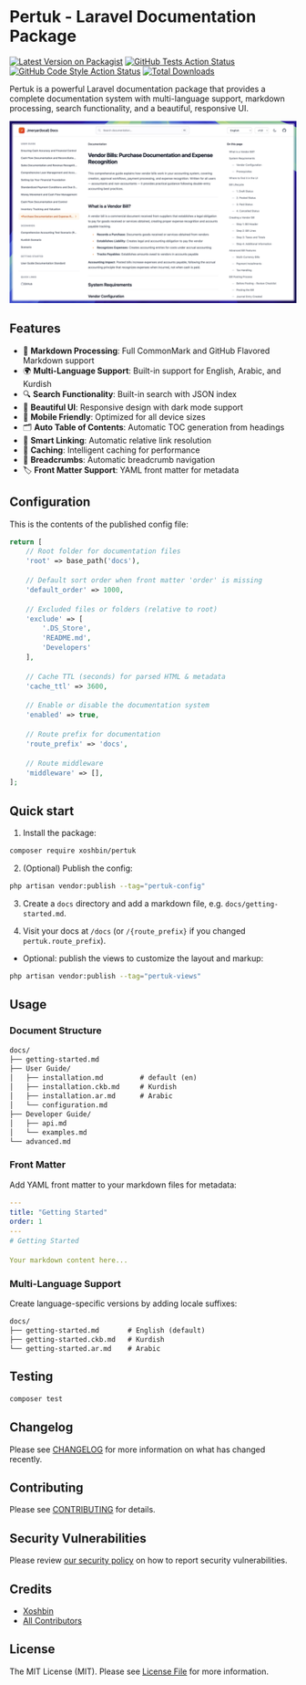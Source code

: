 # Pertuk - Laravel Documentation Package

[![Latest Version on Packagist](https://img.shields.io/packagist/v/xoshbin/pertuk.svg?style=flat-square)](https://packagist.org/packages/xoshbin/pertuk)
[![GitHub Tests Action Status](https://img.shields.io/github/workflow/status/xoshbin/pertuk/run-tests?label=tests)](https://github.com/xoshbin/pertuk/actions?query=workflow%3Arun-tests+branch%3Amain)
[![GitHub Code Style Action Status](https://img.shields.io/github/workflow/status/xoshbin/pertuk/fix-php-code-style-issues?label=code%20style)](https://github.com/xoshbin/pertuk/actions?query=workflow%3A"Fix+PHP+code+style+issues"+branch%3Amain)
[![Total Downloads](https://img.shields.io/packagist/dt/xoshbin/pertuk.svg?style=flat-square)](https://packagist.org/packages/xoshbin/pertuk)

Pertuk is a powerful Laravel documentation package that provides a complete documentation system with multi-language support, markdown processing, search functionality, and a beautiful, responsive UI.

![img.png](assets/screenshot.jpeg)

## Features

-   📖 **Markdown Processing**: Full CommonMark and GitHub Flavored Markdown support
-   🌍 **Multi-Language Support**: Built-in support for English, Arabic, and Kurdish
-   🔍 **Search Functionality**: Built-in search with JSON index
-   🎨 **Beautiful UI**: Responsive design with dark mode support
-   📱 **Mobile Friendly**: Optimized for all device sizes
-   🗂️ **Auto Table of Contents**: Automatic TOC generation from headings
-   🔗 **Smart Linking**: Automatic relative link resolution
-   💾 **Caching**: Intelligent caching for performance
-   🧭 **Breadcrumbs**: Automatic breadcrumb navigation
-   🏷️ **Front Matter Support**: YAML front matter for metadata

## Configuration

This is the contents of the published config file:

```php
return [
    // Root folder for documentation files
    'root' => base_path('docs'),

    // Default sort order when front matter 'order' is missing
    'default_order' => 1000,

    // Excluded files or folders (relative to root)
    'exclude' => [
        '.DS_Store',
        'README.md',
        'Developers'
    ],

    // Cache TTL (seconds) for parsed HTML & metadata
    'cache_ttl' => 3600,

    // Enable or disable the documentation system
    'enabled' => true,

    // Route prefix for documentation
    'route_prefix' => 'docs',

    // Route middleware
    'middleware' => [],
];
```

## Quick start

1. Install the package:

```bash
composer require xoshbin/pertuk
```

2. (Optional) Publish the config:

```bash
php artisan vendor:publish --tag="pertuk-config"
```

3. Create a `docs` directory and add a markdown file, e.g. `docs/getting-started.md`.

4. Visit your docs at `/docs` (or `/{route_prefix}` if you changed `pertuk.route_prefix`).

-   Optional: publish the views to customize the layout and markup:

```bash
php artisan vendor:publish --tag="pertuk-views"
```

## Usage

### Document Structure

```
docs/
├── getting-started.md
├── User Guide/
│   ├── installation.md         # default (en)
│   ├── installation.ckb.md     # Kurdish
│   ├── installation.ar.md      # Arabic
│   └── configuration.md
├── Developer Guide/
│   ├── api.md
│   └── examples.md
└── advanced.md
```

### Front Matter

Add YAML front matter to your markdown files for metadata:

```yaml
---
title: "Getting Started"
order: 1
---
# Getting Started

Your markdown content here...
```

### Multi-Language Support

Create language-specific versions by adding locale suffixes:

```
docs/
├── getting-started.md       # English (default)
├── getting-started.ckb.md   # Kurdish
└── getting-started.ar.md    # Arabic
```

## Testing

```bash
composer test
```

## Changelog

Please see [CHANGELOG](CHANGELOG.md) for more information on what has changed recently.

## Contributing

Please see [CONTRIBUTING](CONTRIBUTING.md) for details.

## Security Vulnerabilities

Please review [our security policy](../../security/policy) on how to report security vulnerabilities.

## Credits

-   [Xoshbin](https://github.com/xoshbin)
-   [All Contributors](../../contributors)

## License

The MIT License (MIT). Please see [License File](LICENSE.md) for more information.
